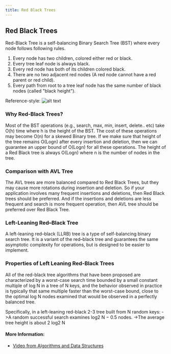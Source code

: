 ```yaml
---
title: Red Black Trees
---
```

## Red Black Trees

Red-Black Tree is a self-balancing Binary Search Tree (BST) where every node follows following rules.

1. Every node has two children, colored either red or black.
2. Every tree leaf node is always black.
3. Every red node has both of its children colored black.
3. There are no two adjacent red nodes (A red node cannot have a red parent or red child).
4. Every path from root to a tree leaf node has the same number of black nodes (called "black height").

Reference-style: 
![alt text][fibonacci]

[fibonacci]: https://upload.wikimedia.org/wikipedia/commons/thumb/a/ab/Fibonacci_Tree_as_Red-Black_Tree.svg/2000px-Fibonacci_Tree_as_Red-Black_Tree.svg.png "Fibonacci example of red black trees"

### Why Red-Black Trees?
Most of the BST operations (e.g., search, max, min, insert, delete.. etc) take O(h) time where h is the height of the BST. The cost of these operations may become O(n) for a skewed Binary tree. If we make sure that height of the tree remains O(Logn) after every insertion and deletion, then we can guarantee an upper bound of O(Logn) for all these operations. The height of a Red Black tree is always O(Logn) where n is the number of nodes in the tree.

### Comparison with AVL Tree
The AVL trees are more balanced compared to Red Black Trees, but they may cause more rotations during insertion and deletion. So if your application involves many frequent insertions and deletions, then Red Black trees should be preferred. And if the insertions and deletions are less frequent and search is more frequent operation, then AVL tree should be preferred over Red Black Tree.

### Left-Leaning Red–Black Tree
A left-leaning red–black (LLRB) tree is a type of self-balancing binary search tree. It is a variant of the red–black tree and guarantees the same asymptotic complexity for operations, but is designed to be easier to implement.

### Properties of Left Leaning Red-Black Trees
All of the red-black tree algorithms that have been proposed are characterized by a worst-case search time bounded by a small constant multiple of log N in a tree of N keys, and the behavior observed in practice is typically that same multiple faster than the worst-case bound, close to the optimal log N nodes examined that would be observed in a perfectly balanced tree.

Specifically, in a left-leaning red-black 2-3 tree built from N random keys:
->A random successful search examines log2 N − 0.5 nodes.
->The average tree height is about 2 log2 N

#### More Information:
* [Video from Algorithms and Data Structures](https://www.youtube.com/watch?v=2Ae0D6EXBV4)
